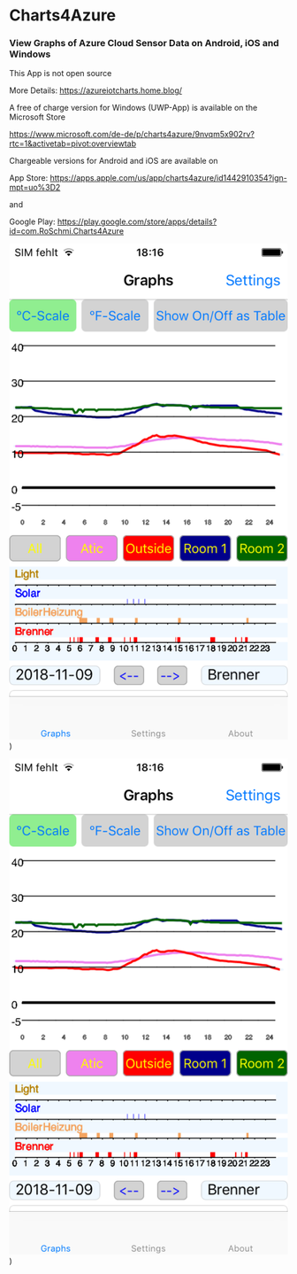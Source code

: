 # Charts4Azure
### View Graphs of Azure Cloud Sensor Data on Android, iOS and Windows

This App is not open source

More Details: https://azureiotcharts.home.blog/

A free of charge version for Windows (UWP-App) is available on the Microsoft Store

https://www.microsoft.com/de-de/p/charts4azure/9nvqm5x902rv?rtc=1&activetab=pivot:overviewtab

Chargeable versions for Android and iOS are available on

App Store: https://apps.apple.com/us/app/charts4azure/id1442910354?ign-mpt=uo%3D2

and

Google Play: https://play.google.com/store/apps/details?id=com.RoSchmi.Charts4Azure

![Gallery](https://github.com/RoSchmi/Charts4Azure_/blob/master/Pictures/IMG_0023.PNG)
)



![Gallery](https://github.com/RoSchmi/Charts4Azure_/blob/master/Pictures/IMG_0023.PNG)
)




